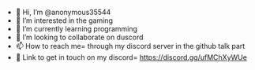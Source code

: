 - 👋 Hi, I’m @anonymous35544
- 👀 I’m interested in the gaming
- 🌱 I’m currently learning programming
- 💞️ I’m looking to collaborate on duscord
- 📫 How to reach me= through my discord server in the github talk part 
- 🔗 Link to get in touch on my discord= https://discord.gg/ufMChXyWUe
